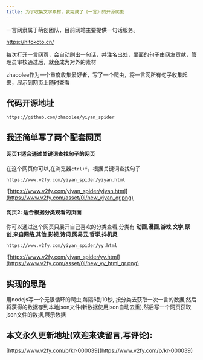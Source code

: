 ```yaml
---
title: 为了收集文字素材，我完成了《一言》的开源爬虫
---
```


一言网隶属于萌创团队，目前网站主要提供一句话服务。 

https://hitokoto.cn/


每次打开一言网页，会自动刷出一句话，并注名出处，里面的句子由网友贡献，管理员审核通过后，就会成为对外的素材


zhaoolee作为一个重度收集爱好者，写了一个爬虫，将一言网所有句子收集起来，展示到网页上随时查看

## 代码开源地址

```
https://github.com/zhaoolee/yiyan_spider
```


## 我还简单写了两个配套网页


#### 网页1:适合通过关键词查找句子的网页

在这个网页你可以,在浏览器`ctrl+f`，根据关键词查找句子
```
https://www.v2fy.com/yiyan_spider/yiyan.html
```
![https://www.v2fy.com/yiyan_spider/yiyan.html](https://www.v2fy.com/asset/0i/new_yiyan_qr.png)


#### 网页2: 适合根据分类观看的页面

你可以通过这个网页只展开自己喜欢的分类查看,分类有 **动画**,**漫画**,**游戏**,**文学**,**原创**,**来自网络**,**其他**,**影视**,**诗词**,**网易云**,**哲学**,**抖机灵**

```
https://www.v2fy.com/yiyan_spider/yy.html
```

![https://www.v2fy.com/yiyan_spider/yy.html](https://www.v2fy.com/asset/0i/new_yy_html_qr.png)


## 实现的思路
用nodejs写一个无限循环的爬虫,每隔6到10秒, 按分类去获取一次一言的数据,然后将获得的数据存到本地json文件(新数据使用json自动去重),然后写一个网页获取json文件的数据,展示数据






## 本文永久更新地址(欢迎来读留言,写评论):

[https://www.v2fy.com/p/kr-000039](https://www.v2fy.com/p/kr-000039)

